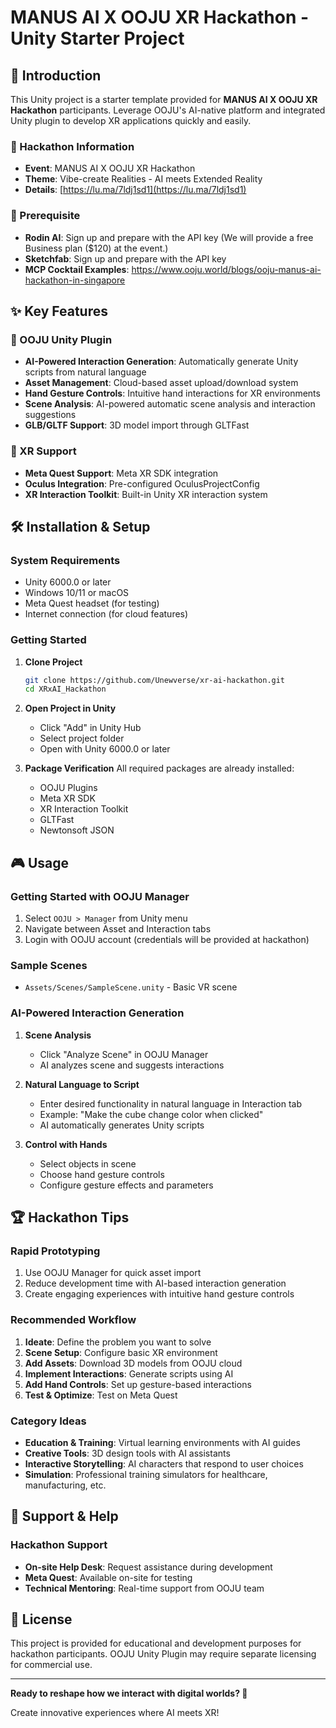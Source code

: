 # MANUS AI X OOJU XR Hackathon - Unity Starter Project

## 🚀 Introduction

This Unity project is a starter template provided for **MANUS AI X OOJU XR Hackathon** participants. Leverage OOJU's AI-native platform and integrated Unity plugin to develop XR applications quickly and easily.

### 🎯 Hackathon Information
- **Event**: MANUS AI X OOJU XR Hackathon
- **Theme**: Vibe-create Realities - AI meets Extended Reality
- **Details**: [https://lu.ma/7ldj1sd1](https://lu.ma/7ldj1sd1)

### 💝 Prerequisite
- **Rodin AI**: Sign up and prepare with the API key (We will provide a free Business plan ($120) at the event.)
- **Sketchfab**: Sign up and prepare with the API key
- **MCP Cocktail Examples**: https://www.ooju.world/blogs/ooju-manus-ai-hackathon-in-singapore

## ✨ Key Features

### 🔧 OOJU Unity Plugin
- **AI-Powered Interaction Generation**: Automatically generate Unity scripts from natural language
- **Asset Management**: Cloud-based asset upload/download system
- **Hand Gesture Controls**: Intuitive hand interactions for XR environments
- **Scene Analysis**: AI-powered automatic scene analysis and interaction suggestions
- **GLB/GLTF Support**: 3D model import through GLTFast

### 🥽 XR Support
- **Meta Quest Support**: Meta XR SDK integration
- **Oculus Integration**: Pre-configured OculusProjectConfig
- **XR Interaction Toolkit**: Built-in Unity XR interaction system

## 🛠 Installation & Setup

### System Requirements
- Unity 6000.0 or later
- Windows 10/11 or macOS
- Meta Quest headset (for testing)
- Internet connection (for cloud features)

### Getting Started
1. **Clone Project**
   ```bash
   git clone https://github.com/Unewverse/xr-ai-hackathon.git
   cd XRxAI_Hackathon
   ```

2. **Open Project in Unity**
   - Click "Add" in Unity Hub
   - Select project folder
   - Open with Unity 6000.0 or later

3. **Package Verification**
   All required packages are already installed:
   - OOJU Plugins
   - Meta XR SDK
   - XR Interaction Toolkit
   - GLTFast
   - Newtonsoft JSON

## 🎮 Usage

### Getting Started with OOJU Manager
1. Select `OOJU > Manager` from Unity menu
2. Navigate between Asset and Interaction tabs
3. Login with OOJU account (credentials will be provided at hackathon)

### Sample Scenes
- `Assets/Scenes/SampleScene.unity` - Basic VR scene

### AI-Powered Interaction Generation
1. **Scene Analysis**
   - Click "Analyze Scene" in OOJU Manager
   - AI analyzes scene and suggests interactions

2. **Natural Language to Script**
   - Enter desired functionality in natural language in Interaction tab
   - Example: "Make the cube change color when clicked"
   - AI automatically generates Unity scripts

3. **Control with Hands**
   - Select objects in scene
   - Choose hand gesture controls
   - Configure gesture effects and parameters

## 🏆 Hackathon Tips

### Rapid Prototyping
1. Use OOJU Manager for quick asset import
2. Reduce development time with AI-based interaction generation
3. Create engaging experiences with intuitive hand gesture controls

### Recommended Workflow
1. **Ideate**: Define the problem you want to solve
2. **Scene Setup**: Configure basic XR environment
3. **Add Assets**: Download 3D models from OOJU cloud
4. **Implement Interactions**: Generate scripts using AI
5. **Add Hand Controls**: Set up gesture-based interactions
6. **Test & Optimize**: Test on Meta Quest

### Category Ideas
- **Education & Training**: Virtual learning environments with AI guides
- **Creative Tools**: 3D design tools with AI assistants
- **Interactive Storytelling**: AI characters that respond to user choices
- **Simulation**: Professional training simulators for healthcare, manufacturing, etc.

## 🤝 Support & Help

### Hackathon Support
- **On-site Help Desk**: Request assistance during development
- **Meta Quest**: Available on-site for testing
- **Technical Mentoring**: Real-time support from OOJU team

## 📝 License

This project is provided for educational and development purposes for hackathon participants. OOJU Unity Plugin may require separate licensing for commercial use.

---

**Ready to reshape how we interact with digital worlds? 🌟**

Create innovative experiences where AI meets XR! 
